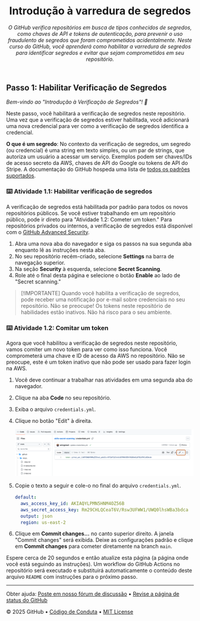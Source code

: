 <header>

# Introdução à varredura de segredos

_O GitHub verifica repositórios em busca de tipos conhecidos de segredos, como chaves de API e tokens de autenticação, para prevenir o uso fraudulento de segredos que foram comprometidos acidentalmente. Neste curso do GitHub, você aprenderá como habilitar a varredura de segredos para identificar segredos e evitar que sejam comprometidos em seu repositório._

</header>

## Passo 1: Habilitar Verificação de Segredos

_Bem-vindo ao "Introdução à Verificação de Segredos"! :wave:_

Neste passo, você habilitará a verificação de segredos neste repositório. Uma vez que a verificação de segredos estiver habilitada, você adicionará uma nova credencial para ver como a verificação de segredos identifica a credencial.

**O que é um segredo**: No contexto da verificação de segredos, um segredo (ou credencial) é uma string em texto simples, ou um par de strings, que autoriza um usuário a acessar um serviço. Exemplos podem ser chaves/IDs de acesso secreto da AWS, chaves de API do Google ou tokens de API do Stripe. A documentação do GitHub hospeda uma lista de [todos os padrões suportados](https://docs.github.com/en/code-security/secret-scanning/secret-scanning-patterns#supported-secrets).

### :keyboard: Atividade 1.1: Habilitar verificação de segredos

A verificação de segredos está habilitada por padrão para todos os novos repositórios públicos. Se você estiver trabalhando em um repositório público, pode ir direto para "Atividade 1.2: Cometer um token." Para repositórios privados ou internos, a verificação de segredos está disponível com o [GitHub Advanced Security](https://docs.github.com/en/enterprise-cloud@latest/get-started/learning-about-github/about-github-advanced-security).

1. Abra uma nova aba do navegador e siga os passos na sua segunda aba enquanto lê as instruções nesta aba.
2. No seu repositório recém-criado, selecione **Settings** na barra de navegação superior.
3. Na seção **Security** à esquerda, selecione **Secret Scanning**.
4. Role até o final desta página e selecione o botão **Enable** ao lado de "Secret scanning."

> [!IMPORTANTE]
> Quando você habilita a verificação de segredos, pode receber uma notificação por e-mail sobre credenciais no seu repositório. Não se preocupe! Os tokens neste repositório de habilidades estão inativos. Não há risco para o seu ambiente.

### :keyboard: Atividade 1.2: Comitar um token

Agora que você habilitou a verificação de segredos neste repositório, vamos comiter um novo token para ver como isso funciona. Você comprometerá uma chave e ID de acesso da AWS no repositório. Não se preocupe, este é um token inativo que não pode ser usado para fazer login na AWS.

1. Você deve continuar a trabalhar nas atividades em uma segunda aba do navegador.
2. Clique na aba **Code** no seu repositório.
3. Exiba o arquivo `credentials.yml`.
4. Clique no botão "Edit" à direita.

    ![Uma captura de tela do credentials.yml na interface web do GitHub com o botão de edição destacado](/images/edit-credentials-file.png)

5. Copie o texto a seguir e cole-o no final do arquivo `credentials.yml`.

    ```yaml
    default:
      aws_access_key_id: AKIAQYLPMN5HNM4OZ56B
      aws_secret_access_key: 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
      output: json
      region: us-east-2
    ```

6. Clique em **Commit changes...** no canto superior direito. A janela "Commit changes" será exibida. Deixe as configurações padrão e clique em **Commit changes** para cometer diretamente na branch `main`.

Espere cerca de 20 segundos e então atualize esta página (a página onde você está seguindo as instruções). Um workflow do GitHub Actions no repositório será executado e substituirá automaticamente o conteúdo deste arquivo `README` com instruções para o próximo passo.

<footer>

---

Obter ajuda: [Poste em nosso fórum de discussão](https://github.com/skills/.github/discussions) &bull; [Revise a página de status do GitHub](https://www.githubstatus.com/)

&copy; 2025 GitHub &bull; [Código de Conduta](https://www.contributor-covenant.org/version/2/1/code_of_conduct/code_of_conduct.md) &bull; [MIT License](https://gh.io/mit)

</footer>

